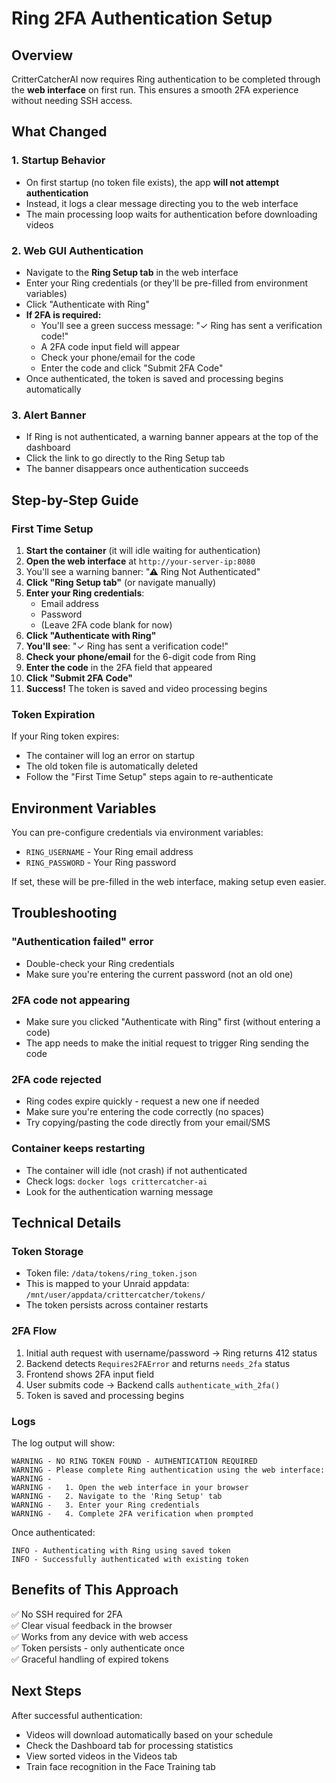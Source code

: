 # Ring 2FA Authentication Setup

## Overview
CritterCatcherAI now requires Ring authentication to be completed through the **web interface** on first run. This ensures a smooth 2FA experience without needing SSH access.

## What Changed

### 1. **Startup Behavior**
- On first startup (no token file exists), the app **will not attempt authentication**
- Instead, it logs a clear message directing you to the web interface
- The main processing loop waits for authentication before downloading videos

### 2. **Web GUI Authentication**
- Navigate to the **Ring Setup tab** in the web interface
- Enter your Ring credentials (or they'll be pre-filled from environment variables)
- Click "Authenticate with Ring"
- **If 2FA is required:**
  - You'll see a green success message: "✓ Ring has sent a verification code!"
  - A 2FA code input field will appear
  - Check your phone/email for the code
  - Enter the code and click "Submit 2FA Code"
- Once authenticated, the token is saved and processing begins automatically

### 3. **Alert Banner**
- If Ring is not authenticated, a warning banner appears at the top of the dashboard
- Click the link to go directly to the Ring Setup tab
- The banner disappears once authentication succeeds

## Step-by-Step Guide

### First Time Setup
1. **Start the container** (it will idle waiting for authentication)
2. **Open the web interface** at `http://your-server-ip:8080`
3. You'll see a warning banner: "⚠ Ring Not Authenticated"
4. **Click "Ring Setup tab"** (or navigate manually)
5. **Enter your Ring credentials**:
   - Email address
   - Password
   - (Leave 2FA code blank for now)
6. **Click "Authenticate with Ring"**
7. **You'll see**: "✓ Ring has sent a verification code!"
8. **Check your phone/email** for the 6-digit code from Ring
9. **Enter the code** in the 2FA field that appeared
10. **Click "Submit 2FA Code"**
11. **Success!** The token is saved and video processing begins

### Token Expiration
If your Ring token expires:
- The container will log an error on startup
- The old token file is automatically deleted
- Follow the "First Time Setup" steps again to re-authenticate

## Environment Variables
You can pre-configure credentials via environment variables:
- `RING_USERNAME` - Your Ring email address
- `RING_PASSWORD` - Your Ring password

If set, these will be pre-filled in the web interface, making setup even easier.

## Troubleshooting

### "Authentication failed" error
- Double-check your Ring credentials
- Make sure you're entering the current password (not an old one)

### 2FA code not appearing
- Make sure you clicked "Authenticate with Ring" first (without entering a code)
- The app needs to make the initial request to trigger Ring sending the code

### 2FA code rejected
- Ring codes expire quickly - request a new one if needed
- Make sure you're entering the code correctly (no spaces)
- Try copying/pasting the code directly from your email/SMS

### Container keeps restarting
- The container will idle (not crash) if not authenticated
- Check logs: `docker logs crittercatcher-ai`
- Look for the authentication warning message

## Technical Details

### Token Storage
- Token file: `/data/tokens/ring_token.json`
- This is mapped to your Unraid appdata: `/mnt/user/appdata/crittercatcher/tokens/`
- The token persists across container restarts

### 2FA Flow
1. Initial auth request with username/password → Ring returns 412 status
2. Backend detects `Requires2FAError` and returns `needs_2fa` status
3. Frontend shows 2FA input field
4. User submits code → Backend calls `authenticate_with_2fa()`
5. Token is saved and processing begins

### Logs
The log output will show:
```
WARNING - NO RING TOKEN FOUND - AUTHENTICATION REQUIRED
WARNING - Please complete Ring authentication using the web interface:
WARNING - 
WARNING -   1. Open the web interface in your browser
WARNING -   2. Navigate to the 'Ring Setup' tab
WARNING -   3. Enter your Ring credentials
WARNING -   4. Complete 2FA verification when prompted
```

Once authenticated:
```
INFO - Authenticating with Ring using saved token
INFO - Successfully authenticated with existing token
```

## Benefits of This Approach
✅ No SSH required for 2FA  
✅ Clear visual feedback in the browser  
✅ Works from any device with web access  
✅ Token persists - only authenticate once  
✅ Graceful handling of expired tokens  

## Next Steps
After successful authentication:
- Videos will download automatically based on your schedule
- Check the Dashboard tab for processing statistics
- View sorted videos in the Videos tab
- Train face recognition in the Face Training tab
